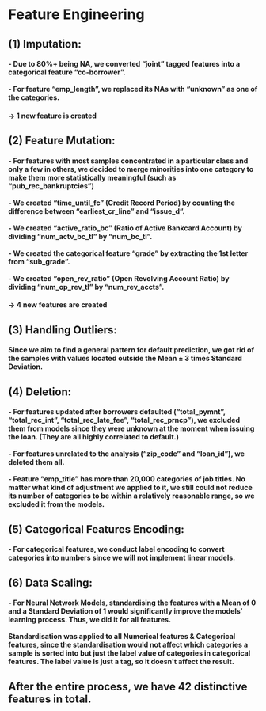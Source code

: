 # Feature Engineering

## (1) Imputation:
#### - Due to 80%+ being NA, we converted “joint” tagged features into a categorical feature “co-borrower”. <br><br> - For feature “emp_length”, we replaced its NAs with “unknown” as one of the categories.

####   -> 1 new feature is created

## (2) Feature Mutation:
#### - For features with most samples concentrated in a particular class and only a few in others, we decided to merge minorities into one category to make them more statistically meaningful (such as “pub_rec_bankruptcies”) <br><br> - We created “time_until_fc” (Credit Record Period) by counting the difference between “earliest_cr_line” and “issue_d”. <br><br> - We created “active_ratio_bc” (Ratio of Active Bankcard Account) by dividing “num_actv_bc_tl” by “num_bc_tl”. <br><br> - We created the categorical feature “grade” by extracting the 1st letter from “sub_grade”. <br><br> - We created “open_rev_ratio” (Open Revolving Account Ratio) by dividing “num_op_rev_tl” by “num_rev_accts”. <br>

####    -> 4 new features are created


## (3) Handling Outliers: 
#### Since we aim to find a general pattern for default prediction, we got rid of the samples with values located outside the Mean ± 3 times Standard Deviation.<br>

## (4) Deletion:
#### - For features updated after borrowers defaulted (“total_pymnt”, “total_rec_int”, “total_rec_late_fee”, “total_rec_prncp”), we excluded them from models since they were unknown at the moment when issuing the loan. (They are all highly correlated to default.) <br><br> - For features unrelated to the analysis (“zip_code” and “loan_id”), we deleted them all. <br><br> - Feature “emp_title” has more than 20,000 categories of job titles. No matter what kind of adjustment we applied to it, we still could not reduce its number of categories to be within a relatively reasonable range, so we excluded it from the models.<br>

## (5) Categorical Features Encoding:
#### - For categorical features, we conduct label encoding to convert categories into numbers since we will not implement linear models.<br>

## (6) Data Scaling:
#### - For Neural Network Models, standardising the features with a Mean of 0 and a Standard Deviation of 1 would significantly improve the models’ learning process. Thus, we did it for all features. <br><br> Standardisation was applied to all Numerical features & Categorical features, since the standardisation would not affect which categories a sample is sorted into but just the label value of categories in categorical features. The label value is just a tag, so it doesn't affect the result. <br>

## After the entire process, we have **42** distinctive features in total. 
